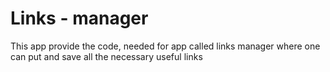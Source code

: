 # Links - manager
This app provide the code, needed for app called links manager where one can put and save all the necessary useful links
